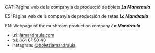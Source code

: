 CAT: Pàgina web de la companyia de producció de bolets ***La Mandraula***

ES: Página web de la companyia de producción de setas ***La Mandraula***

EN: Webpage of the mushroom production company ***La Mandraula***

- url: [lamandraula.com](lamandraula.com)
- tel: 661 87 58 43
- instagram: [@boletslamandraula](https://www.instagram.com/boletslamandraula/)